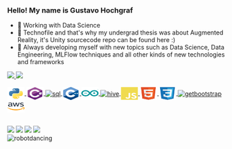 ### Hello! My name is Gustavo Hochgraf

- 🔭 Working with Data Science
- 🤖 Technofile and that's why my undergrad thesis was about Augmented Reality, it's Unity sourcecode repo can be found here :)
- 🧠 Always developing myself with new topics such as Data Science, Data Engineering, MLFlow techniques and all other kinds of new technologies and frameworks

 <div>
  <a href="https://github.com/gustavohochgraf">
  <img height="145em" src="https://github-readme-stats.vercel.app/api?username=gustavohochgraf&show_icons=true&theme=dark&include_all_commits=true&count_private=true"/>
  <img height="145em" src="https://github-readme-stats.vercel.app/api/top-langs/?username=gustavohochgraf&layout=compact&langs_count=7&theme=dark"/>
</div>
<div style="display: inline_block"><br>
  <img align="center" alt="Python" height="30" width="40" src="https://raw.githubusercontent.com/devicons/devicon/master/icons/python/python-original.svg">
  <img align="center" alt="Csharp" height="30" width="40" src="https://raw.githubusercontent.com/devicons/devicon/master/icons/csharp/csharp-original.svg">
  <img align="center" alt="sql" height="30" width="40" src="https://cdn.cdnlogo.com/logos/m/21/microsoft-sql-server.svg">
  <img align="center" alt="C++" height="30" width="40" src="https://raw.githubusercontent.com/devicons/devicon/master/icons/cplusplus/cplusplus-original.svg">
  <img align="center" alt="arduino" height="30" width="40" src="https://raw.githubusercontent.com/devicons/devicon/master/icons/arduino/arduino-original.svg">
  <img align="center" alt="hive" height="30" width="40"  src="https://www.vectorlogo.zone/logos/apache_hive/apache_hive-icon.svg">
  <img align="center" alt="Js" height="30" width="40" src="https://raw.githubusercontent.com/devicons/devicon/master/icons/javascript/javascript-plain.svg">
  <img align="center" alt="HTML" height="30" width="40" src="https://raw.githubusercontent.com/devicons/devicon/master/icons/html5/html5-original.svg">
  <img align="center" alt="CSS" height="30" width="40" src="https://raw.githubusercontent.com/devicons/devicon/master/icons/css3/css3-original.svg">
  <img align="center" alt="getbootstrap" height="30" width="40"  src="https://www.vectorlogo.zone/logos/getbootstrap/getbootstrap-icon.svg">
 <img align="center" alt="amazonwebservices" height="30" width="40"  src="https://github.com/devicons/devicon/blob/master/icons/amazonwebservices/amazonwebservices-original-wordmark.svg">
</div>
  
  ##
 
<div> 
  <a href="https://instagram.com/hochgus" target="_blank"><img src="https://img.shields.io/badge/-Instagram-%23E4405F?style=for-the-badge&logo=instagram&logoColor=white" target="_blank"></a>
  <a href = "mailto:gusthoch@gmail.com"><img src="https://img.shields.io/badge/-Gmail-%23333?style=for-the-badge&logo=gmail&logoColor=white" target="_blank"></a>
  <a href="https://www.linkedin.com/in/gustavo-hochgraf" target="_blank"><img src="https://img.shields.io/badge/-LinkedIn-%230077B5?style=for-the-badge&logo=linkedin&logoColor=white" target="_blank"></a>
  <a href="https://www.tiktok.com/@hochfy" target="_blank"><img src="https://img.shields.io/badge/-TikTok-%230077B5?style=for-the-badge&logo=tiktok&logoColor=white" target="_blank"></a><br>
  <img align="center" alt="robotdancing" height="150" src="https://media.giphy.com/media/fMA8pisLOUuqsHFF41/giphy.gif"/>
 </div>

